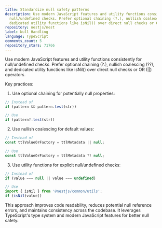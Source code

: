 ```yaml
---
title: Standardize null safety patterns
description: Use modern JavaScript features and utility functions consistently for
  null/undefined checks. Prefer optional chaining (?.), nullish coalescing (??), and
  dedicated utility functions like isNil() over direct null checks or OR (||) operators.
repository: nestjs/nest
label: Null Handling
language: TypeScript
comments_count: 5
repository_stars: 71766
---
```


Use modern JavaScript features and utility functions consistently for null/undefined checks. Prefer optional chaining (?.), nullish coalescing (??), and dedicated utility functions like isNil() over direct null checks or OR (||) operators.

Key practices:
1. Use optional chaining for potentially null properties:
```typescript
// Instead of
if (pattern && pattern.test(str))

// Use
if (pattern?.test(str))
```

2. Use nullish coalescing for default values:
```typescript
// Instead of
const ttlValueOrFactory = ttlMetadata || null;

// Use
const ttlValueOrFactory = ttlMetadata ?? null;
```

3. Use utility functions for explicit null/undefined checks:
```typescript
// Instead of
if (value === null || value === undefined)

// Use
import { isNil } from '@nestjs/common/utils';
if (isNil(value))
```

This approach improves code readability, reduces potential null reference errors, and maintains consistency across the codebase. It leverages TypeScript's type system and modern JavaScript features for better null safety.